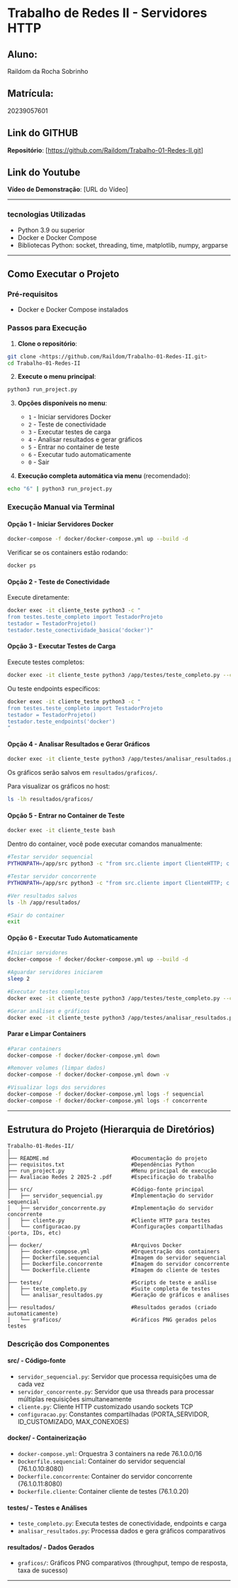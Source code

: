 # Trabalho de Redes II - Servidores HTTP

## Aluno: 
   Raildom da Rocha Sobrinho
## Matrícula: 
   20239057601

## Link do GITHUB

**Repositório**: [https://github.com/Raildom/Trabalho-01-Redes-II.git]

## Link do Youtube

**Vídeo de Demonstração**: [URL do Vídeo]

---

### tecnologias Utilizadas
- Python 3.9 ou superior
- Docker e Docker Compose
- Bibliotecas Python: socket, threading, time, matplotlib, numpy, argparse

---

## Como Executar o Projeto

### Pré-requisitos
- Docker e Docker Compose instalados

### Passos para Execução

1. **Clone o repositório**:
```bash
git clone <https://github.com/Raildom/Trabalho-01-Redes-II.git>
cd Trabalho-01-Redes-II
```

2. **Execute o menu principal**:
```bash
python3 run_project.py
```

3. **Opções disponíveis no menu**:
   - `1` - Iniciar servidores Docker
   - `2` - Teste de conectividade
   - `3` - Executar testes de carga
   - `4` - Analisar resultados e gerar gráficos
   - `5` - Entrar no container de teste
   - `6` - Executar tudo automaticamente
   - `0` - Sair

4. **Execução completa automática via menu** (recomendado):
```bash
echo "6" | python3 run_project.py
```

### Execução Manual via Terminal

#### Opção 1 - Iniciar Servidores Docker
```bash
docker-compose -f docker/docker-compose.yml up --build -d
```

Verificar se os containers estão rodando:
```bash
docker ps
```

#### Opção 2 - Teste de Conectividade
Execute diretamente:
```bash
docker exec -it cliente_teste python3 -c "
from testes.teste_completo import TestadorProjeto
testador = TestadorProjeto()
testador.teste_conectividade_basica('docker')"
```

#### Opção 3 - Executar Testes de Carga
Execute testes completos:
```bash
docker exec -it cliente_teste python3 /app/testes/teste_completo.py --completo
```

Ou teste endpoints específicos:
```bash
docker exec -it cliente_teste python3 -c "
from testes.teste_completo import TestadorProjeto
testador = TestadorProjeto()
testador.teste_endpoints('docker')
"
```

#### Opção 4 - Analisar Resultados e Gerar Gráficos
```bash
docker exec -it cliente_teste python3 /app/testes/analisar_resultados.py
```

Os gráficos serão salvos em `resultados/graficos/`.

Para visualizar os gráficos no host:
```bash
ls -lh resultados/graficos/
```

#### Opção 5 - Entrar no Container de Teste
```bash
docker exec -it cliente_teste bash
```

Dentro do container, você pode executar comandos manualmente:
```bash
#Testar servidor sequencial
PYTHONPATH=/app/src python3 -c "from src.cliente import ClienteHTTP; c = ClienteHTTP('76.1.0.10'); print(c.enviar_requisicao('GET', '/'))"

#Testar servidor concorrente
PYTHONPATH=/app/src python3 -c "from src.cliente import ClienteHTTP; c = ClienteHTTP('76.1.0.11'); print(c.enviar_requisicao('GET', '/'))"

#Ver resultados salvos
ls -lh /app/resultados/

#Sair do container
exit
```

#### Opção 6 - Executar Tudo Automaticamente
```bash
#Iniciar servidores
docker-compose -f docker/docker-compose.yml up --build -d

#Aguardar servidores iniciarem
sleep 2

#Executar testes completos
docker exec -it cliente_teste python3 /app/testes/teste_completo.py --completo

#Gerar análises e gráficos
docker exec -it cliente_teste python3 /app/testes/analisar_resultados.py
```

#### Parar e Limpar Containers
```bash
#Parar containers
docker-compose -f docker/docker-compose.yml down

#Remover volumes (limpar dados)
docker-compose -f docker/docker-compose.yml down -v

#Visualizar logs dos servidores
docker-compose -f docker/docker-compose.yml logs -f sequencial
docker-compose -f docker/docker-compose.yml logs -f concorrente
```

---

## Estrutura do Projeto (Hierarquia de Diretórios)

```
Trabalho-01-Redes-II/
│
├── README.md                          #Documentação do projeto
├── requisitos.txt                     #Dependências Python
├── run_project.py                     #Menu principal de execução
├── Avaliacao Redes 2 2025-2 .pdf      #Especificação do trabalho
│
├── src/                               #Código-fonte principal
│   ├── servidor_sequencial.py         #Implementação do servidor sequencial
│   ├── servidor_concorrente.py        #Implementação do servidor concorrente
│   ├── cliente.py                     #Cliente HTTP para testes
│   └── configuracao.py                #Configurações compartilhadas (porta, IDs, etc)
│
├── docker/                            #Arquivos Docker
│   ├── docker-compose.yml             #Orquestração dos containers
│   ├── Dockerfile.sequencial          #Imagem do servidor sequencial
│   ├── Dockerfile.concorrente         #Imagem do servidor concorrente
│   └── Dockerfile.cliente             #Imagem do cliente de testes
│
├── testes/                            #Scripts de teste e análise
│   ├── teste_completo.py              #Suite completa de testes
│   └── analisar_resultados.py         #Geração de gráficos e análises
│
├── resultados/                        #Resultados gerados (criado automaticamente)
│   └── graficos/                      #Gráficos PNG gerados pelos testes
```

### Descrição dos Componentes

#### **src/** - Código-fonte
- `servidor_sequencial.py`: Servidor que processa requisições uma de cada vez
- `servidor_concorrente.py`: Servidor que usa threads para processar múltiplas requisições simultaneamente
- `cliente.py`: Cliente HTTP customizado usando sockets TCP
- `configuracao.py`: Constantes compartilhadas (PORTA_SERVIDOR, ID_CUSTOMIZADO, MAX_CONEXOES)

#### **docker/** - Containerização
- `docker-compose.yml`: Orquestra 3 containers na rede 76.1.0.0/16
- `Dockerfile.sequencial`: Container do servidor sequencial (76.1.0.10:8080)
- `Dockerfile.concorrente`: Container do servidor concorrente (76.1.0.11:8080)
- `Dockerfile.cliente`: Container cliente de testes (76.1.0.20)

#### **testes/** - Testes e Análises
- `teste_completo.py`: Executa testes de conectividade, endpoints e carga
- `analisar_resultados.py`: Processa dados e gera gráficos comparativos

#### **resultados/** - Dados Gerados
- `graficos/`: Gráficos PNG comparativos (throughput, tempo de resposta, taxa de sucesso)

---